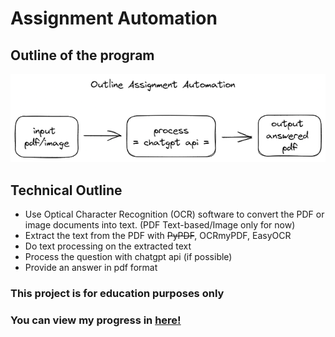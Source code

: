 # Assignment Automation

## Outline of the program

![outline](docs/img/outline.png)

## Technical Outline

- Use Optical Character Recognition (OCR) software to convert the PDF or image documents into text. (PDF Text-based/Image only for now)
- Extract the text from the PDF with ~~PyPDF~~, OCRmyPDF, EasyOCR
- Do text processing on the extracted text
- Process the question with chatgpt api (if possible)
- Provide an answer in pdf format

### This project is for education purposes only

### You can view my progress in [here!](https://sesar-d.notion.site/PROGRESS-PAGE-2bc38597b2c9460b88b7c41cbfab4ecb)
